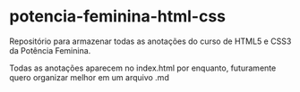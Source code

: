 # potencia-feminina-html-css
Repositório para armazenar todas as anotações do curso de HTML5 e CSS3 da Potência Feminina.

Todas as anotações aparecem no index.html por enquanto, futuramente quero organizar melhor em um arquivo .md 

